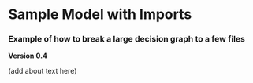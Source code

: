 # Sample Model with Imports
### Example of how to break a large decision graph to a few files

__Version 0.4__

(add about text here)
